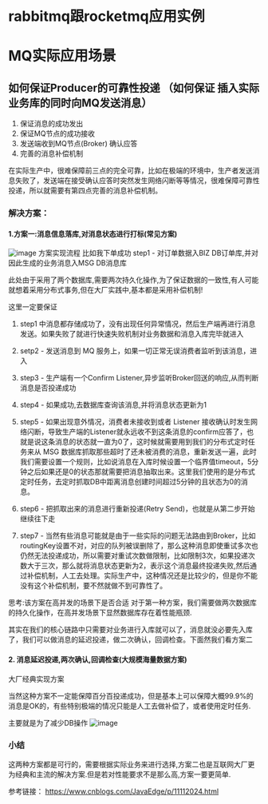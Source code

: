 # rabbitmq跟rocketmq应用实例
# MQ实际应用场景

## 如何保证Producer的可靠性投递 （如何保证 插入实际业务库的同时向MQ发送消息）

 1. 保证消息的成功发出
 2. 保证MQ节点的成功接收
 3. 发送端收到MQ节点(Broker) 确认应答
 4. 完善的消息补偿机制
  
  在实际生产中，很难保障前三点的完全可靠，比如在极端的环境中，生产者发送消息失败了，发送端在接受确认应答时突然发生网络闪断等等情况，很难保障可靠性投递，所以就需要有第四点完善的消息补偿机制。

### 解决方案：
#### 1.方案一:消息信息落库,对消息状态进行打标(常见方案)
![image](https://github.com/qiangjishen/rabbitmq_springBoot/assets/4744404/04729baa-9701-456f-8795-d7e23a1b2813)
方案实现流程
比如我下单成功
step1 - 对订单数据入BIZ DB订单库,并对因此生成的业务消息入MSG DB消息库

此处由于采用了两个数据库,需要两次持久化操作,为了保证数据的一致性,有人可能就想着采用分布式事务,但在大厂实践中,基本都是采用补偿机制!

这里一定要保证
1. step1 中消息都存储成功了，没有出现任何异常情况，然后生产端再进行消息发送。如果失败了就进行快速失败机制对业务数据和消息入库完毕就进入
2. setp2 - 发送消息到 MQ 服务上，如果一切正常无误消费者监听到该消息，进入
3. step3 - 生产端有一个Confirm Listener,异步监听Broker回送的响应,从而判断消息是否投递成功
4. step4 - 如果成功,去数据库查询该消息,并将消息状态更新为1
5. step5 - 如果出现意外情况，消费者未接收到或者 Listener 接收确认时发生网络闪断，导致生产端的Listener就永远收不到这条消息的confirm应答了，也就是说这条消息的状态就一直为0了，这时候就需要用到我们的分布式定时任务来从 MSG 数据库抓取那些超时了还未被消费的消息，重新发送一遍，此时我们需要设置一个规则，比如说消息在入库时候设置一个临界值timeout，5分钟之后如果还是0的状态那就需要把消息抽取出来。这里我们使用的是分布式定时任务，去定时抓取DB中距离消息创建时间超过5分钟的且状态为0的消息。
 6. step6 - 把抓取出来的消息进行重新投递(Retry Send)，也就是从第二步开始继续往下走

 7. step7 - 当然有些消息可能就是由于一些实际的问题无法路由到Broker，比如routingKey设置不对，对应的队列被误删除了，那么这种消息即使重试多次也仍然无法投递成功，所以需要对重试次数做限制，比如限制3次，如果投递次数大于三次，那么就将消息状态更新为2，表示这个消息最终投递失败,然后通过补偿机制，人工去处理。实际生产中，这种情况还是比较少的，但是你不能没有这个补偿机制，要不然就做不到可靠性了。

思考:该方案在高并发的场景下是否合适
对于第一种方案，我们需要做两次数据库的持久化操作，在高并发场景下显然数据库存在着性能瓶颈.

其实在我们的核心链路中只需要对业务进行入库就可以了，消息就没必要先入库了，我们可以做消息的延迟投递，做二次确认，回调检查。下面然我们看方案二
#### 2. 消息延迟投递,两次确认,回调检查(大规模海量数据方案)
大厂经典实现方案

当然这种方案不一定能保障百分百投递成功，但是基本上可以保障大概99.9%的消息是OK的，有些特别极端的情况只能是人工去做补偿了，或者使用定时任务.

主要就是为了减少DB操作
![image](https://github.com/qiangjishen/rabbitmq_springBoot/assets/4744404/e5392057-f00a-4fff-b8a4-89cf29e25d96)



### 小结
这两种方案都是可行的，需要根据实际业务来进行选择,方案二也是互联网大厂更为经典和主流的解决方案.但是若对性能要求不是那么高,方案一要更简单.

参考链接：
https://www.cnblogs.com/JavaEdge/p/11112024.html
